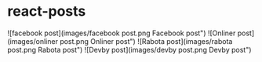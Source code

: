 # react-posts
![facebook post](images/facebook post.png Facebook post")
![Onliner post](images/onliner post.png Onliner post")
![Rabota post](images/rabota post.png Rabota post")
![Devby post](images/devby post.png Devby post")
